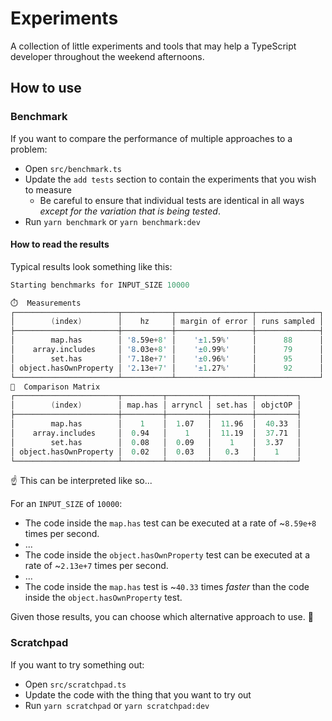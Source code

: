 # Experiments

A collection of little experiments and tools that may help a TypeScript developer throughout the weekend afternoons.

## How to use

### Benchmark

If you want to compare the performance of multiple approaches to a problem:

- Open `src/benchmark.ts`
- Update the `add tests` section to contain the experiments that you wish to measure
  - Be careful to ensure that individual tests are identical in all ways _except for the variation that is being tested_.
- Run `yarn benchmark` or `yarn benchmark:dev`

#### How to read the results

Typical results look something like this:

```s
Starting benchmarks for INPUT_SIZE 10000

⏱️  Measurements
┌───────────────────────┬───────────┬─────────────────┬──────────────┐
│        (index)        │    hz     │ margin of error │ runs sampled │
├───────────────────────┼───────────┼─────────────────┼──────────────┤
│        map.has        │ '8.59e+8' │    '±1.59%'     │      88      │
│    array.includes     │ '8.03e+8' │    '±0.99%'     │      79      │
│        set.has        │ '7.18e+7' │    '±0.96%'     │      95      │
│ object.hasOwnProperty │ '2.13e+7' │    '±1.27%'     │      92      │
└───────────────────────┴───────────┴─────────────────┴──────────────┘
🏁  Comparison Matrix
┌───────────────────────┬─────────┬─────────┬─────────┬─────────┐
│        (index)        │ map.has │ arryncl │ set.has │ objctOP │
├───────────────────────┼─────────┼─────────┼─────────┼─────────┤
│        map.has        │    1    │  1.07   │  11.96  │  40.33  │
│    array.includes     │  0.94   │    1    │  11.19  │  37.71  │
│        set.has        │  0.08   │  0.09   │    1    │  3.37   │
│ object.hasOwnProperty │  0.02   │  0.03   │   0.3   │    1    │
└───────────────────────┴─────────┴─────────┴─────────┴─────────┘
```

☝️ This can be interpreted like so...

For an `INPUT_SIZE` of `10000`:

- The code inside the `map.has` test can be executed at a rate of ~`8.59e+8` times per second.
- ...
- The code inside the `object.hasOwnProperty` test can be executed at a rate of ~`2.13e+7` times per second.
- ...
- The code inside the `map.has` test is ~`40.33` times _faster_ than the code inside the `object.hasOwnProperty` test.

Given those results, you can choose which alternative approach to use. 🚀

### Scratchpad

If you want to try something out:

- Open `src/scratchpad.ts`
- Update the code with the thing that you want to try out
- Run `yarn scratchpad` or `yarn scratchpad:dev`
